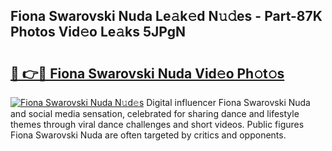 ## Fiona Swarovski Nuda Le𝚊k𝚎d N𝚞𝚍es - Part-87K Photos Vid𝚎o Le𝚊ks 5JPgN

# <h2><a href="http://fbbhdts.evod.top/?m=Fiona+Swarovski+Nuda">🔗 👉🔴 Fiona Swarovski Nuda Vid𝚎o Ph𝚘t𝚘s</a></h2>

[![Fiona Swarovski Nuda N𝚞d𝚎s](https://i.imgur.com/8V9OHl7.gif)](http://fbbhdts.evod.top/?m=Fiona+Swarovski+Nuda)
Digital influencer Fiona Swarovski Nuda and social media sensation, celebrated for sharing dance and lifestyle themes through viral dance challenges and short videos. Public figures Fiona Swarovski Nuda are often targeted by critics and opponents. 
